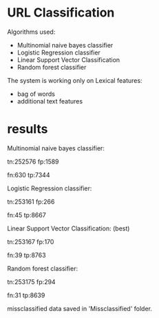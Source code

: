 # URL Classification

Algorithms used:

*	Multinomial naive bayes classifier
*	Logistic Regression classifier
*	Linear Support Vector Classification
*	Random forest classifier

The system is working only on Lexical features:

*	bag of words
*	additional text features


# results

Multinomial naive bayes classifier:

tn:252576 fp:1589

fn:630 tp:7344


Logistic Regression classifier:

tn:253161 fp:266

fn:45 tp:8667


Linear Support Vector Classification: (best)

tn:253167 fp:170

fn:39 tp:8763


Random forest classifier:

tn:253175 fp:294

fn:31 tp:8639


missclassified data saved in 'Missclassified' folder.